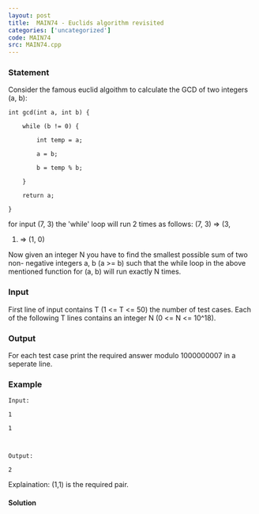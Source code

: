 ```yaml
---
layout: post
title:  MAIN74 - Euclids algorithm revisited 
categories: ['uncategorized']
code: MAIN74
src: MAIN74.cpp
---
```


### **Statement**

Consider the famous euclid algoithm to calculate the GCD of two integers (a,
b):

    
    
    int gcd(int a, int b) {
        while (b != 0) {
            int temp = a;
            a = b;
            b = temp % b;
        }
        return a;
    }

for input (7, 3) the 'while' loop will run 2 times as follows: (7, 3) => (3,
1) => (1, 0)

Now given an integer N you have to find the smallest possible sum of two non-
negative integers a, b (a >= b) such that the while loop in the above
mentioned function for (a, b) will run exactly N times.

### Input

First line of input contains T (1 <= T <= 50) the number of test cases. Each
of the following T lines contains an integer N (0 <= N <= 10^18).

### Output

For each test case print the required answer modulo 1000000007 in a seperate
line.

### Example

    
    
    Input:
    1
    1
    
    Output:
    2

Explaination: (1,1) is the required pair.



#### **Solution**



